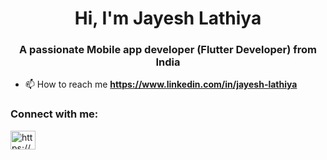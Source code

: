 <h1 align="center">Hi, I'm Jayesh Lathiya</h1>
<h3 align="center">A passionate Mobile app developer (Flutter Developer) from India</h3>

- 📫 How to reach me **https://www.linkedin.com/in/jayesh-lathiya**

<h3 align="left">Connect with me:</h3>
<p align="left">
<a href="https://linkedin.com/in/https://www.linkedin.com/in/jayesh-lathiya/" target="blank"><img align="center" src="https://raw.githubusercontent.com/rahuldkjain/github-profile-readme-generator/master/src/images/icons/Social/linked-in-alt.svg" alt="https://www.linkedin.com/in/jayesh-lathiya/" height="30" width="40" /></a>
</p>
